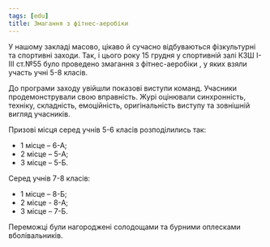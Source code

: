```yaml
---
tags: [edu]
title: Змагання з фітнес-аеробіки
---
```


У нашому закладі масово, цікаво й сучасно відбуваються фізкультурні та спортивні заходи. Так, і цього року 15 грудня у спортивній залі КЗШ І-ІІІ ст.№55 було проведено змагання з фітнес-аеробіки , у яких взяли участь учні 5-8 класів.

До програми заходу увійшли показові виступи команд. Учасники продемонстрували свою вправність. Журі оцінювали синхронність, техніку, складність, емоційність, оригінальність виступу та зовнішній вигляд учасників.

Призові місця серед учнів 5-6 класів розподілились так:

- 1 місце – 6-А;
- 2 місце – 5-А;
- 3 місце – 5-Б.

Серед учнів 7-8 класів:

- 1 місце – 8-Б;
- 2 місце - 8-А;
- 3 місце – 7-Б.

Переможці були нагороджені солодощами та бурними оплесками вболівальників.

<slideshow id="72157676245380811"></slideshow>
